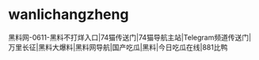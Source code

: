 # wanlichangzheng
黑料网-0611-黑料不打烊入口|74猫传送门|74猫导航主站|Telegram频道传送门|万里长征|黑料大爆料|黑料网导航|国产吃瓜|黑料|今日吃瓜在线|881比鸭
